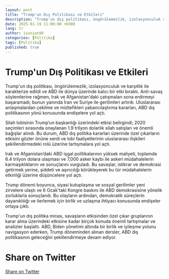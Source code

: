 ```yaml
---
layout: post
title: "Trump'un Dış Politikası ve Etkileri"
description: "Trump'un dış politikası, öngörülemezlik, izolasyonculuk ve karşıtlık ile karakterize edildi ve ABD ile dünya üzerinde kalıcı bir etki bıraktı."
date: 2025-01-19 11:00:00 +0300
lang: tr
author: isunion99
categories: [Politika]
tags: [Politika]
published: true
---
```


Trump'un Dış Politikası ve Etkileri
====== 



Trump'un dış politikası, öngörülemezlik, izolasyonculuk ve karşıtlık ile karakterize edildi ve ABD ile dünya üzerinde kalıcı bir etki bıraktı. Anti-savaş söylemlerine rağmen, Irak ve Afganistan'daki çatışmaları sona erdirmeyi başaramadı; bunun yanında İran ve Suriye ile gerilimleri artırdı. Uluslararası anlaşmalardan çekilme ve müttefikleri yabancılaştırma kararları, ABD dış politikasının yönü konusunda endişelere yol açtı.

Silah lobisinin Trump’un başkanlığı üzerindeki etkisi belirgindi; 2020 seçimleri sırasında onaylanan 1.9 trilyon dolarlık silah satışları ve önemli bağışlar alındı. Bu durum, ABD dış politika kararları üzerinde özel çıkarların etkisini gözler önüne serdi ve lobi faaliyetlerinin uluslararası ilişkileri şekillendirmedeki rolü üzerine tartışmalara yol açtı.

Irak ve Afganistan’daki ABD işgal politikalarının yüksek maliyeti, toplamda 6.4 trilyon dolara ulaşması ve 7,000 asker kaybı ile askeri müdahalelerin karmaşıklıklarını ve sonuçlarını vurguladı. Bu savaşlar, istikrar ve demokrasi getirmek yerine, şiddeti ve aşırıcılığı körükleyerek bu tür müdahalelerin etkinliği üzerine düşüncelere yol açtı.

Trump dönemi boyunca, siyasi kutuplaşma ve sosyal gerilimler yeni zirvelere ulaştı ve 6 Ocak'taki Kongre baskını ile ABD demokrasisine yönelik zorluklarla sonuçlandı. Bu olayların ardından, demokratik süreçlerin dayanıklılığı ve ilerlemek için birlik ve uzlaşma ihtiyacı konusunda endişeler ortaya çıktı.

Trump'un dış politika mirası, savaşların etkisinden özel çıkar gruplarının karar alma üzerindeki etkisine kadar birçok konuda önemli tartışmalar ve analizler başlattı. ABD, Biden yönetimi altında bir birlik ve iyileşme yolunu navigasyon ederken, Trump döneminden alınan dersler, ABD dış politikasının geleceğini şekillendirmeye devam ediyor.

<h1>Share on Twitter</h1>


<a href="https://twitter.com/intent/tweet?text={{ page.description | url_escape }}&url={{ site.url }}{{ page.url | url_escape }}" target="_blank">Share on Twitter</a>


<script data-goatcounter="https://gg123.goatcounter.com/count"
    async src="//gc.zgo.at/count.js"></script>
